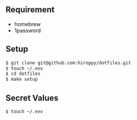 ## Requirement

- homebrew
- 1password

## Setup

```sh
$ git clone git@github.com:hiroppy/dotfiles.git
$ touch ~/.env
$ cd dotfiles
$ make setup
```

## Secret Values

```sh
$ touch ~/.env
```

